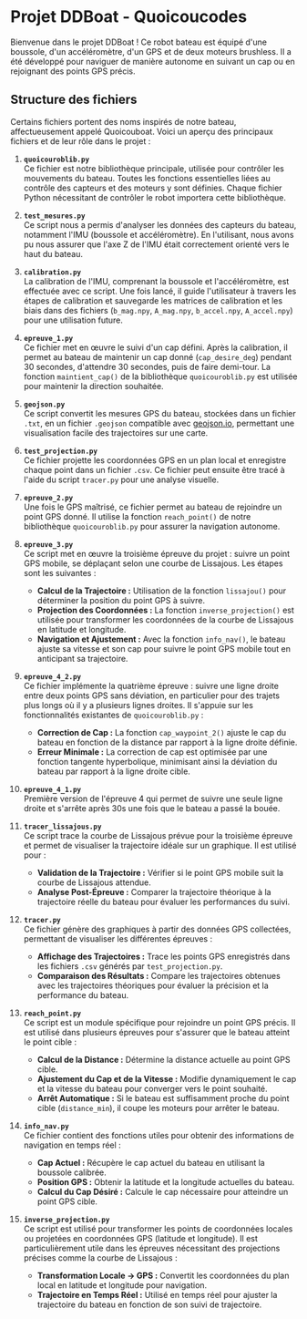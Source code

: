 # Projet DDBoat - Quoicoucodes

Bienvenue dans le projet DDBoat ! Ce robot bateau est équipé d'une boussole, d'un accéléromètre, d'un GPS et de deux moteurs brushless. Il a été développé pour naviguer de manière autonome en suivant un cap ou en rejoignant des points GPS précis.

## Structure des fichiers

Certains fichiers portent des noms inspirés de notre bateau, affectueusement appelé Quoicouboat. Voici un aperçu des principaux fichiers et de leur rôle dans le projet :

1. **`quoicouroblib.py`**  
   Ce fichier est notre bibliothèque principale, utilisée pour contrôler les mouvements du bateau. Toutes les fonctions essentielles liées au contrôle des capteurs et des moteurs y sont définies. Chaque fichier Python nécessitant de contrôler le robot importera cette bibliothèque.

2. **`test_mesures.py`**  
   Ce script nous a permis d'analyser les données des capteurs du bateau, notamment l'IMU (boussole et accéléromètre). En l'utilisant, nous avons pu nous assurer que l'axe Z de l'IMU était correctement orienté vers le haut du bateau.

3. **`calibration.py`**  
   La calibration de l'IMU, comprenant la boussole et l'accéléromètre, est effectuée avec ce script. Une fois lancé, il guide l'utilisateur à travers les étapes de calibration et sauvegarde les matrices de calibration et les biais dans des fichiers (`b_mag.npy`, `A_mag.npy`, `b_accel.npy`, `A_accel.npy`) pour une utilisation future.

4. **`epreuve_1.py`**  
   Ce fichier met en œuvre le suivi d'un cap défini. Après la calibration, il permet au bateau de maintenir un cap donné (`cap_desire_deg`) pendant 30 secondes, d'attendre 30 secondes, puis de faire demi-tour. La fonction `maintient_cap()` de la bibliothèque `quoicouroblib.py` est utilisée pour maintenir la direction souhaitée.

5. **`geojson.py`**  
   Ce script convertit les mesures GPS du bateau, stockées dans un fichier `.txt`, en un fichier `.geojson` compatible avec [geojson.io](https://geojson.io/), permettant une visualisation facile des trajectoires sur une carte.

6. **`test_projection.py`**  
   Ce fichier projette les coordonnées GPS en un plan local et enregistre chaque point dans un fichier `.csv`. Ce fichier peut ensuite être tracé à l'aide du script `tracer.py` pour une analyse visuelle.

7. **`epreuve_2.py`**  
   Une fois le GPS maîtrisé, ce fichier permet au bateau de rejoindre un point GPS donné. Il utilise la fonction `reach_point()` de notre bibliothèque `quoicouroblib.py` pour assurer la navigation autonome.

8. **`epreuve_3.py`**  
   Ce script met en œuvre la troisième épreuve du projet : suivre un point GPS mobile, se déplaçant selon une courbe de Lissajous. Les étapes sont les suivantes :  
   - **Calcul de la Trajectoire :** Utilisation de la fonction `lissajou()` pour déterminer la position du point GPS à suivre.  
   - **Projection des Coordonnées :** La fonction `inverse_projection()` est utilisée pour transformer les coordonnées de la courbe de Lissajous en latitude et longitude.  
   - **Navigation et Ajustement :** Avec la fonction `info_nav()`, le bateau ajuste sa vitesse et son cap pour suivre le point GPS mobile tout en anticipant sa trajectoire.

9. **`epreuve_4_2.py`**  
   Ce fichier implémente la quatrième épreuve : suivre une ligne droite entre deux points GPS sans déviation, en particulier pour des trajets plus longs où il y a plusieurs lignes droites. Il s'appuie sur les fonctionnalités existantes de `quoicouroblib.py` :  
   - **Correction de Cap :** La fonction `cap_waypoint_2()` ajuste le cap du bateau en fonction de la distance par rapport à la ligne droite définie.  
   - **Erreur Minimale :** La correction de cap est optimisée par une fonction tangente hyperbolique, minimisant ainsi la déviation du bateau par rapport à la ligne droite cible.

10. **`epreuve_4_1.py`**  
    Première version de l'épreuve 4 qui permet de suivre une seule ligne droite et s'arrête après 30s une fois que le bateau a passé la bouée.

11. **`tracer_lissajous.py`**  
    Ce script trace la courbe de Lissajous prévue pour la troisième épreuve et permet de visualiser la trajectoire idéale sur un graphique. Il est utilisé pour :  
    - **Validation de la Trajectoire :** Vérifier si le point GPS mobile suit la courbe de Lissajous attendue.  
    - **Analyse Post-Épreuve :** Comparer la trajectoire théorique à la trajectoire réelle du bateau pour évaluer les performances du suivi.

12. **`tracer.py`**  
    Ce fichier génère des graphiques à partir des données GPS collectées, permettant de visualiser les différentes épreuves :  
    - **Affichage des Trajectoires :** Trace les points GPS enregistrés dans les fichiers `.csv` générés par `test_projection.py`.  
    - **Comparaison des Résultats :** Compare les trajectoires obtenues avec les trajectoires théoriques pour évaluer la précision et la performance du bateau.

13. **`reach_point.py`**  
    Ce script est un module spécifique pour rejoindre un point GPS précis. Il est utilisé dans plusieurs épreuves pour s'assurer que le bateau atteint le point cible :  
    - **Calcul de la Distance :** Détermine la distance actuelle au point GPS cible.  
    - **Ajustement du Cap et de la Vitesse :** Modifie dynamiquement le cap et la vitesse du bateau pour converger vers le point souhaité.  
    - **Arrêt Automatique :** Si le bateau est suffisamment proche du point cible (`distance_min`), il coupe les moteurs pour arrêter le bateau.

14. **`info_nav.py`**  
    Ce fichier contient des fonctions utiles pour obtenir des informations de navigation en temps réel :  
    - **Cap Actuel :** Récupère le cap actuel du bateau en utilisant la boussole calibrée.  
    - **Position GPS :** Obtenir la latitude et la longitude actuelles du bateau.  
    - **Calcul du Cap Désiré :** Calcule le cap nécessaire pour atteindre un point GPS cible.

15. **`inverse_projection.py`**  
    Ce script est utilisé pour transformer les points de coordonnées locales ou projetées en coordonnées GPS (latitude et longitude). Il est particulièrement utile dans les épreuves nécessitant des projections précises comme la courbe de Lissajous :  
    - **Transformation Locale -> GPS :** Convertit les coordonnées du plan local en latitude et longitude pour navigation.  
    - **Trajectoire en Temps Réel :** Utilisé en temps réel pour ajuster la trajectoire du bateau en fonction de son suivi de trajectoire.

